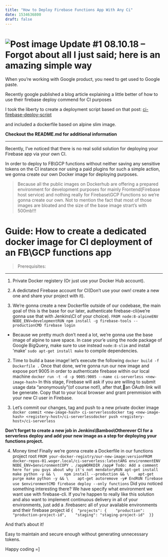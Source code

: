```yaml
---
title: "How to Deploy Firebase Functions App With Any Ci"
date: 1534636800
draft: false
---
```

![Post image](https://firebasestorage.googleapis.com/v0/b/shell-gems.appspot.com/o/posts%2FJenkinsFirebase.png?alt=media)
Update #1 08.10.18 – Forgot about all I just said; here is an amazing simple way
===
When you’re working with Google product, you need to get used to Google paste.

Recently google published a blog article explaining a little better of how to use their firebase deploy commend for CI purposes

I took the liberty to create a deployment script based on that post: [ci-firebase-deploy-script](https://github.com/evilUrge/ci-firebase-deploy-scipt)

and included a dockerfile based on alpine slim image.

<b>Checkout the README.md for additional information</b>
* * *
Recently, I’ve noticed that there is no real solid solution for deploying your Firebase app via your own CI.

In order to deploy to FB\GCP functions without neither saving any sensitive tokens on the CI instance nor using a paid plugins for such a simple action, we gonna create our own Docker image for deploying purposes.

> Because all the public images on Dockerhub are offering a prepared environment for development purposes for mainly Frontend(Firebase host service) and nothing really for Firebase\GCP Functions so we’re gonna create our own.
Not to mention the fact that most of those images are bloated and the size of the base image strart’s with 500mb!!!

Guide: How to create a dedicated docker image for CI deployment of an FB\GCP functions app
===
> Prerequisites:
---
1. Private Docker registery (Or just use your Docker Hub account).
2. A dedictated Firebase account for CI(Don’t use your own! create a new one and share your project with it).

1. We’re gonna create a new Dockerfile outside of our codebase, the main goal of this is the base for our later, authenticate firebase-cli(we’re gonna use that with Jenkins\CI of your choice).
`FROM node:8-alpineENV NODE_ENV=developmentRUN npm install -g firebase-tools --productionCMD firebase login`
* Because we pretty much don’t need a lot, we’re gonna use the base image of alpine to save space. In case your’e using the node package of Google BigQuery, make sure to use instead `node:8-slim` and install 'make' `sudo apt-get install make` to compile dependencies.

2. Time to build a base image! let’s execute the following
`docker build -f Dockerfile .`
Once that done, we’re gonna run our new image and expose port 9005 in order to authenticate firebase within our local machine
`docker run -t -d -p 9005:9005 --name ci-serverless <new-image-hash>`
In this stage, Firebase will ask if you are willing to submit usage data “anonymously”(of course not!), after that,an OAuth link will be generate. Copy that to your local browser and grant premmision with your new CI user in Firebase.

3. Let’s commit our changes, tag and push to a new private docker image
`docker commit <new-image-hash> ci-serverlessdocker tag <new-image-hash> <registery-host>/ci-serverlessdocker push <registery-host>/ci-serverless`

<b>Don’t forget to create a new job in Jenkins\Bamboo\Otherever CI for a serverless deploy and add your new image as a step for deploying your functions project.</b>

4. Money time! Finally we’re gonna create a Dockerfile in our functions project root
`FROM your-docker-registry/our-new-image:versionFROM docker-repos-01.woger.local/ci-serverless:latestARG environmentENV NODE_ENV=$environmentCOPY . /appWORKDIR /app# Todo: Add a comment here for you guys about why it's not mendatoryRUN apt-get install make python -y && \    npm install --production && \    apt-get purge make python -y && \    apt-get autoremove -y# EndRUN firebase use $environmentCMD firebase deploy --only functions`
Did you noticed something interesting there?
We have specify what environment we want use with firebase-cli.
If you’re happen to really like this solution and also want to implement continuous delivery in all of your environments,  just add a .firebaserc all of your available environments and their firebase project id
`{  "projects": {    "production": "production-project-id",    "staging": "staging-project-id"  }}`


And that’s about it!

Easy to maintain and secure enough without generating unnecessary tokens.

Happy coding =]
